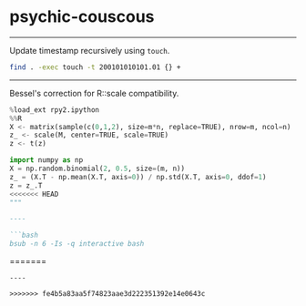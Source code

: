 # psychic-couscous

----
Update timestamp recursively using `touch`.

```bash
find . -exec touch -t 200101010101.01 {} +
```
----

Bessel's correction for R::scale compatibility.

```python
%load_ext rpy2.ipython
%%R
X <- matrix(sample(c(0,1,2), size=m*n, replace=TRUE), nrow=m, ncol=n)
z_ <- scale(M, center=TRUE, scale=TRUE)
z <- t(z)

import numpy as np
X = np.random.binomial(2, 0.5, size=(m, n))
z_ = (X.T - np.mean(X.T, axis=0)) / np.std(X.T, axis=0, ddof=1)
z = z_.T
<<<<<<< HEAD
"""

----

```bash
bsub -n 6 -Is -q interactive bash
```
=======
```
----

>>>>>>> fe4b5a83aa5f74823aae3d222351392e14e0643c
